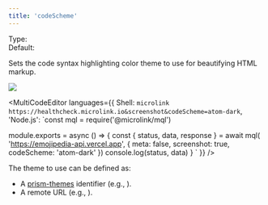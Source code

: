 ```yaml
---
title: 'codeScheme'
---
```


Type: <Type children='<string>'/><br/>
Default: <Type children='atom-dark'/>

Sets the code syntax highlighting color theme to use for beautifying HTML markup.

![](https://api.microlink.io/?url=https%3A%2F%2Femojipedia-api.vercel.app&meta=false&screenshot=&embed=screenshot.url&codeScheme=atom-dark)

<MultiCodeEditor languages={{
  Shell: `microlink https://healthcheck.microlink.io&screenshot&codeScheme=atom-dark`,
  'Node.js': `const mql = require('@microlink/mql')
 
module.exports = async () => {
  const { status, data, response } = await mql(
    'https://emojipedia-api.vercel.app', {
      meta: false,
      screenshot: true,
      codeScheme: 'atom-dark'
  })
  console.log(status, data)
}
  `
  }}
/>

The theme to use can be defined as:

- A [prism-themes](https://github.com/PrismJS/prism-themes/tree/master/themes) identifier (e.g., <Type children="'dracula'"/>).
- A remote URL (e.g., <Type children="'https://unpkg.com/prism-theme-night-owl'"/>).
